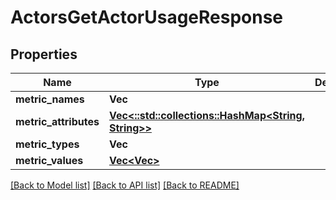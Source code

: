 # ActorsGetActorUsageResponse

## Properties

Name | Type | Description | Notes
------------ | ------------- | ------------- | -------------
**metric_names** | **Vec<String>** |  | 
**metric_attributes** | [**Vec<::std::collections::HashMap<String, String>>**](map.md) |  | 
**metric_types** | **Vec<String>** |  | 
**metric_values** | [**Vec<Vec<f64>>**](array.md) |  | 

[[Back to Model list]](../README.md#documentation-for-models) [[Back to API list]](../README.md#documentation-for-api-endpoints) [[Back to README]](../README.md)


